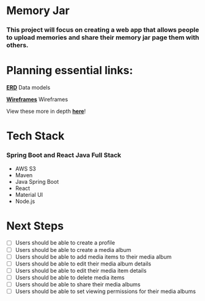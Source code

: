 # Memory Jar

### This project will focus on creating a web app that allows people to upload memories and share their memory jar page them with others.

# Planning essential links:

[**ERD**](https://i.imgur.com/Qo37cr6.png) Data models

[**Wireframes**](https://i.imgur.com/nZ6H3Fe.png) Wireframes

View these more in depth [**here**](https://whimsical.com/memoryjar-FF3NupDB4M26LTk6qpRDjS)!

# Tech Stack

### **Spring Boot and React Java Full Stack**
  - AWS S3
  - Maven
  - Java Spring Boot
  - React
  - Material UI
  - Node.js

# Next Steps

- [ ] Users should be able to create a profile
- [ ] Users should be able to create a media album
- [ ] Users should be able to add media items to their media album
- [ ] Users should be able to edit their media album details
- [ ] Users should be able to edit their media item details
- [ ] Users should be able to delete media items
- [ ] Users should be able to share their media albums
- [ ] Users should be able to set viewing permissions for their media albums

